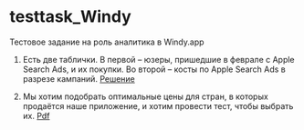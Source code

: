 # testtask_Windy
Тестовое задание на роль аналитика в Windy.app

1. Есть две таблички. В первой – юзеры, пришедшие в феврале с Apple Search Ads, и их покупки. Во второй – косты по Apple Search Ads в разрезе кампаний. 
[Решение](https://github.com/ksenyanix/testtask_Windy/blob/main/windy_testtask.ipynb)

2. Мы хотим подобрать оптимальные цены для стран, в которых продаётся наше приложение, и хотим провести тест, чтобы выбрать их.
[Pdf](https://github.com/ksenyanix/testtask_Windy/blob/main/тестовое2.pdf)



